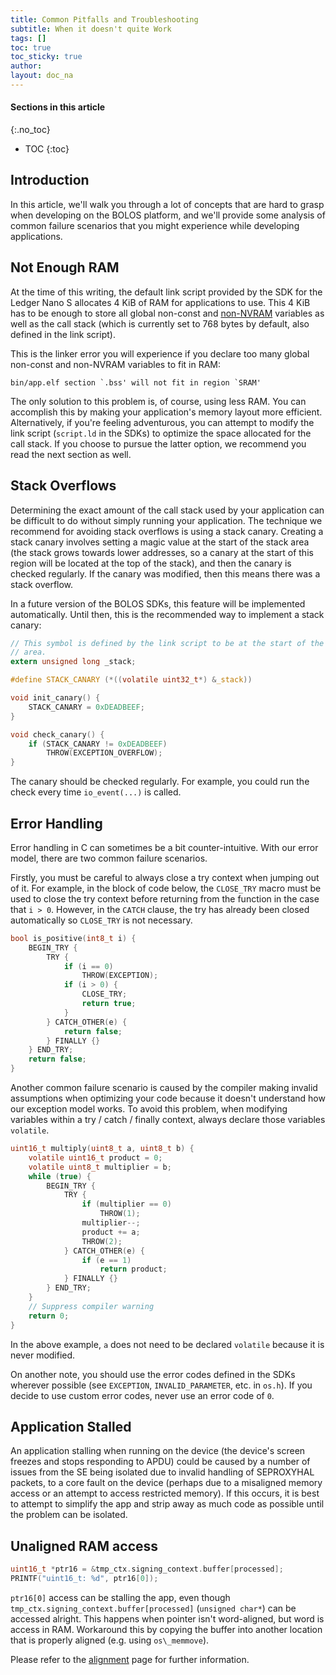 ```yaml
---
title: Common Pitfalls and Troubleshooting
subtitle: When it doesn't quite Work
tags: []
toc: true
toc_sticky: true
author:
layout: doc_na
---
```


#### Sections in this article
{:.no_toc}
* TOC
{:toc}

## Introduction

In this article, we'll walk you through a lot of concepts that are hard to grasp when developing on the BOLOS platform, and we'll provide some analysis of common failure scenarios that you might experience while developing applications.

## Not Enough RAM

At the time of this writing, the default link script provided by the SDK for the Ledger Nano S allocates 4 KiB of RAM for applications to use. This 4 KiB has to be enough to store all global non-const and [non-NVRAM](../u_memory) variables as well as the call stack (which is currently set to 768 bytes by default, also defined in the link script).

This is the linker error you will experience if you declare too many global non-const and non-NVRAM variables to fit in RAM:

```
bin/app.elf section `.bss' will not fit in region `SRAM'
```

The only solution to this problem is, of course, using less RAM. You can accomplish this by making your application's memory layout more efficient. Alternatively, if you're feeling adventurous, you can attempt to modify the link script (`script.ld` in the SDKs) to optimize the space allocated for the call stack. If you choose to pursue the latter option, we recommend you read the next section as well.

## Stack Overflows

Determining the exact amount of the call stack used by your application can be difficult to do without simply running your application. The technique we recommend for avoiding stack overflows is using a stack canary. Creating a stack canary involves setting a magic value at the start of the stack area (the stack grows towards lower addresses, so a canary at the start of this region will be located at the top of the stack), and then the canary is checked regularly. If the canary was modified, then this means there was a stack overflow.

In a future version of the BOLOS SDKs, this feature will be implemented automatically. Until then, this is the recommended way to implement a stack canary:

``` c
// This symbol is defined by the link script to be at the start of the stack
// area.
extern unsigned long _stack;

#define STACK_CANARY (*((volatile uint32_t*) &_stack))

void init_canary() {
    STACK_CANARY = 0xDEADBEEF;
}

void check_canary() {
    if (STACK_CANARY != 0xDEADBEEF)
        THROW(EXCEPTION_OVERFLOW);
}
```

The canary should be checked regularly. For example, you could run the check every time `io_event(...)` is called.

## Error Handling

Error handling in C can sometimes be a bit counter-intuitive. With our error model, there are two common failure scenarios.

Firstly, you must be careful to always close a try context when jumping out of it. For example, in the block of code below, the `CLOSE_TRY` macro must be used to close the try context before returning from the function in the case that `i > 0`. However, in the `CATCH` clause, the try has already been closed automatically so `CLOSE_TRY` is not necessary.

``` c
bool is_positive(int8_t i) {
    BEGIN_TRY {
        TRY {
            if (i == 0)
                THROW(EXCEPTION);
            if (i > 0) {
                CLOSE_TRY;
                return true;
            }
        } CATCH_OTHER(e) {
            return false;
        } FINALLY {}
    } END_TRY;
    return false;
}
```

Another common failure scenario is caused by the compiler making invalid assumptions when optimizing your code because it doesn't understand how our exception model works. To avoid this problem, when modifying variables within a try / catch / finally context, always declare those variables `volatile`.

``` c
uint16_t multiply(uint8_t a, uint8_t b) {
    volatile uint16_t product = 0;
    volatile uint8_t multiplier = b;
    while (true) {
        BEGIN_TRY {
            TRY {
                if (multiplier == 0)
                    THROW(1);
                multiplier--;
                product += a;
                THROW(2);
            } CATCH_OTHER(e) {
                if (e == 1)
                    return product;
            } FINALLY {}
        } END_TRY;
    }
    // Suppress compiler warning
    return 0;
}
```

In the above example, `a` does not need to be declared `volatile` because it is never modified.

On another note, you should use the error codes defined in the SDKs wherever possible (see `EXCEPTION`, `INVALID_PARAMETER`, etc. in `os.h`). If you decide to use custom error codes, never use an error code of `0`.

## Application Stalled

An application stalling when running on the device (the device's screen freezes and stops responding to APDU) could be caused by a number of issues from the SE being isolated due to invalid handling of SEPROXYHAL packets, to a core fault on the device (perhaps due to a misaligned memory access or an attempt to access restricted memory). If this occurs, it is best to attempt to simplify the app and strip away as much code as possible until the problem can be isolated.

## Unaligned RAM access

``` c
uint16_t *ptr16 = &tmp_ctx.signing_context.buffer[processed];
PRINTF("uint16_t: %d", ptr16[0]);
```

`ptr16[0]` access can be stalling the app, even though `tmp_ctx.signing_context.buffer[processed]` (`unsigned char*`) can be accessed alright. This happens when pointer isn't word-aligned, but word is access in RAM. Workaround this by copying the buffer into another location that is properly aligned (e.g. using `os\_memmove`).

Please refer to the [alignment](../u_alignment) page for further information.


